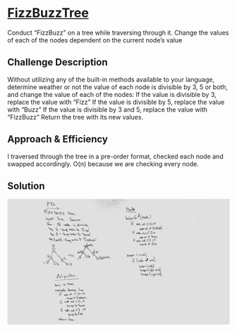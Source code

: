 # [FizzBuzzTree](../src/main/java/code/challenges/FizzBuzzTree.java)
Conduct “FizzBuzz” on a tree while traversing through it. Change the values of each of the nodes dependent on the current node’s value

## Challenge Description
Without utilizing any of the built-in methods available to your language, determine weather or not the value of each node is divisible by 3, 5 or both, and change the value of each of the nodes:
If the value is divisible by 3, replace the value with “Fizz”
If the value is divisible by 5, replace the value with “Buzz”
If the value is divisible by 3 and 5, replace the value with “FizzBuzz”
Return the tree with its new values.

## Approach & Efficiency
I traversed through the tree in a pre-order format, checked each node and swapped accordingly.
O(n) because we are checking every node.

## Solution
![Whiteboard](../assets/whiteboard_FizzBuzzTree.jpg)
